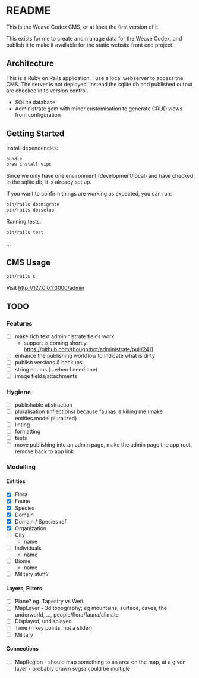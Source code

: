 # README

This is the Weave Codex CMS, or at least the first version of it.

This exists for me to create and manage data for the Weave Codex, and publish it to make it available for the static website front end project.

## Architecture

This is a Ruby on Rails application. I use a local webserver to access the CMS. The server is not deployed, instead the sqlite db and published output are checked in to version control.

* SQLite database
* Administrate gem with minor customisation to generate CRUD views from configuration

## Getting Started

Install dependencies:

```sh
bundle
brew install vips
```

Since we only have one environment (development/local) and have checked in the sqlite db, it is already set up. 

If you want to confirm things are working as expected, you can run:

```sh
bin/rails db:migrate
bin/rails db:setup
```

Running tests:

```sh
bin/rails test
```

...

## CMS Usage

```sh
bin/rails s
```

Visit http://127.0.0.1:3000/admin

## TODO

### Features

- [ ] make rich text admininistrate fields work
  * support is coming shortly: https://github.com/thoughtbot/administrate/pull/2411
- [ ] enhance the publishing workflow to indicate what is dirty
- [ ] publish versions & backups
- [ ] string enums (...when I need one)
- [ ] image fields/attachments

### Hygiene

- [ ] publishable abstraction
- [ ] pluralisation (inflections) because faunas is killing me (make entities.model pluralized)
- [ ] linting
- [ ] formatting
- [ ] tests
- [ ] move publishing into an admin page, make the admin page the app root, remove back to app link

### Modelling

#### Entities

- [x] Flora
- [x] Fauna
- [x] Species
- [x] Domain
- [x] Domain / Species ref
- [x] Organization
- [ ] City
  * name
- [ ] Individuals
  * name
- [ ] Biome
  * name
- [ ] Military stuff?

#### Layers, Filters

- [ ] Plane? eg. Tapestry vs Weft
- [ ] MapLayer - 3d topography; eg mountains, surface, caves, the underworld, ..., people/flora/fauna/climate
- [ ] Displayed, undisplayed
- [ ] Time (n key points, not a slider)
- [ ] Military

#### Connections

- [ ] MapRegion - should map something to an area on the map, at a given layer - probably drawn svgs? could be multiple
